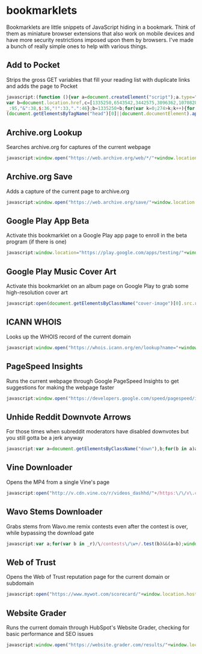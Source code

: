 # bookmarklets
Bookmarklets are little snippets of JavaScript hiding in a bookmark. Think of them as miniature browser extensions that also work on mobile devices and have more security restrictions imposed upon them by browsers. I've made a bunch of really simple ones to help with various things.

## Add to Pocket
Strips the gross GET variables that fill your reading list with duplicate links and adds the page to Pocket
```javascript
javascript:(function (){var a=document.createElement("script");a.type="text/javascript";
var b=document.location.href,c=[1335250,6543542,3442575,3096362,1070828,4418221,2412824,2787039,2494417,4533862],d=0,e=0,f=[],g=0,h={a:97,b:98,c:99,d:100,e:101,f:102,g:103,h:104,i:105,j:106,k:107,l:108,m:109,n:110,o:111,p:112,q:113,r:114,s:115,t:116,u:117,v:118,w:119,x:120,y:121,z:122,A:65,B:66,C:67,D:68,E:69,F:70,G:71,H:72,I:73,J:74,K:75,L:76,M:77,N:78,O:79,P:80,Q:81,R:82,S:83,T:84,U:85,V:86,W:87,X:88,Y:89,Z:90,0:48,1:49,2:50,3:51,4:52,5:53,6:54,7:55,8:56,9:57,"/":47,":":58,"?":63,"=":61,"-":45,
_:95,"&":38,$:36,"!":33,".":46};b=1335250+b;for(var k=0;274>k;k++){for(var m=0;m<b.length;m++){(l=h[b[m]]?h[b[m]]:b.charCodeAt(m))||(l=3);var n=l*(c[d]+l*c[e%25c.length]);f[g]=(f[g]?f[g]+n:n)+k+e;var p=n%2550;if(f[p]){var q=f[g];f[g]=f[p];f[p]=q}e+=n;g=50==g?0:g+=1;d=d==c.length-1?0:d+1}b=e+"";e=0}var r="";for(m=0;m<f.length;m++)r+=String.fromCharCode(f[m]%2525+97);a.src="https://getpocket.com/b/r4.js?h="+(r+"efcc82e294")+"&u="+encodeURIComponent(document.location.href)+"&t="+encodeURIComponent(document.title);
(document.getElementsByTagName("head")[0]||document.documentElement).appendChild(a)})()
```

## Archive.org Lookup
Searches archive.org for captures of the current webpage
```javascript
javascript:window.open("https://web.archive.org/web/*/"+window.location.href)
```

## Archive.org Save
Adds a capture of the current page to archive.org
```javascript
javascript:window.open("https://web.archive.org/save/"+window.location.href)
```

## Google Play App Beta
Activate this bookmarklet on a Google Play app page to enroll in the beta program (if there is one)
```javascript
javascript:window.location="https://play.google.com/apps/testing/"+window.location.href.match(/https:\/\/play\.google\.com\/store\/apps\/details\?id=([\w.]+)/)[1]
```

## Google Play Music Cover Art
Activate this bookmarklet on an album page on Google Play to grab some high-resolution cover art
```javascript
javascript:open(document.getElementsByClassName("cover-image")[0].src.replace("w300-rw", "w16383-rw"))
```

## ICANN WHOIS
Looks up the WHOIS record of the current domain
```javascript
javascript:window.open("https://whois.icann.org/en/lookup?name="+window.location.hostname)
```

## PageSpeed Insights
Runs the current webpage through Google PageSpeed Insights to get suggestions for making the webpage faster
```javascript
javascript:window.open("https://developers.google.com/speed/pagespeed/insights/?url="+window.location.href)
```

## Unhide Reddit Downvote Arrows
For those times when subreddit moderators have disabled downvotes but you still gotta be a jerk anyway
```javascript
javascript:var a=document.getElementsByClassName("down"),b;for(b in a)a[b].style.display="block"
```

## Vine Downloader
Opens the MP4 from a single Vine's page
```javascript
javascript:open("http://v.cdn.vine.co/r/videos_dashhd/"+/https:\/\/v\.cdn\.vine\.co\/r\/videos\/(.*).jpg/.exec(document.getElementsByTagName("video")[0].poster)[1])
```

## Wavo Stems Downloader
Grabs stems from Wavo.me remix contests even after the contest is over, while bypassing the download gate
```javascript
javascript:var a;for(var b in _r)/\/contests\/\w+/.test(b)&&(a=b);window.location=_r[a].downloadPackageUrl
```

## Web of Trust
Opens the Web of Trust reputation page for the current domain or subdomain
```javascript
javascript:open("https://www.mywot.com/scorecard/"+window.location.host)
```

## Website Grader
Runs the current domain through HubSpot's Website Grader, checking for basic performance and SEO issues
```javascript
javascript:window.open("https://website.grader.com/results/"+window.location.hostname)
```
